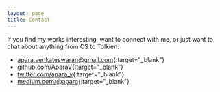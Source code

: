 ```yaml
---
layout: page
title: Contact
---
```


If you find my works interesting, want to connect with me, or just want to chat about anything from CS to Tolkien:

* [apara.venkateswaran@gmail.com](mailto:apara.venkateswaran@gmail.com){:target="_blank"}
* [github.com/AparaV](http://github.com/AparaV){:target="_blank"}
* [twitter.com/apara_v](http://twitter.com/apara_v){:target="_blank"}
* [medium.com/@apara](https://medium.com/@apara){:target="_blank"}
